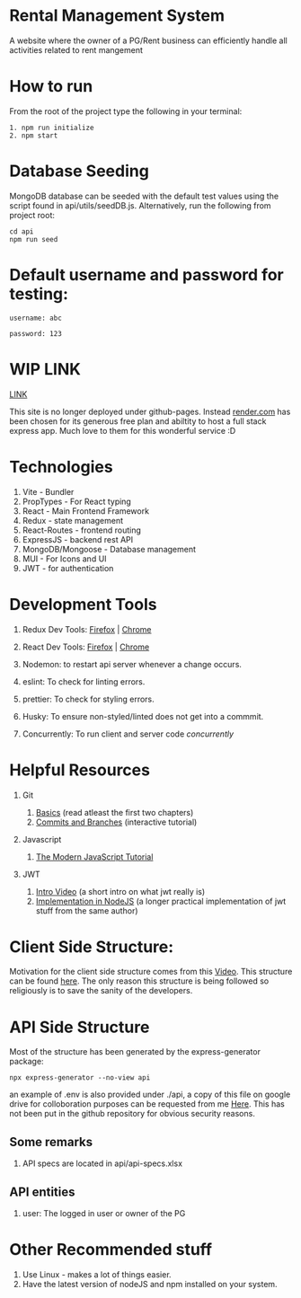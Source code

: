 # Rental Management System

A website where the owner of a PG/Rent business can efficiently handle all activities related to rent mangement

# How to run

From the root of the project type the following in your terminal:

```
1. npm run initialize
2. npm start
```

# Database Seeding

MongoDB database can be seeded with the default test values using the script found in api/utils/seedDB.js.
Alternatively, run the following from project root:

```
cd api
npm run seed
```

# Default username and password for testing:

```
username: abc

password: 123
```

# WIP LINK

[LINK](https://rent-management-system.onrender.com/#/)

This site is no longer deployed under github-pages. Instead [render.com](https://www.render.com) has been chosen for its generous free plan and
abiltity to host a full stack express app. Much love to them for this wonderful service :D

# Technologies

1. Vite - Bundler
2. PropTypes - For React typing
3. React - Main Frontend Framework
4. Redux - state management
5. React-Routes - frontend routing
6. ExpressJS - backend rest API
7. MongoDB/Mongoose - Database management
8. MUI - For Icons and UI
9. JWT - for authentication

# Development Tools

1. Redux Dev Tools: [Firefox](https://addons.mozilla.org/en-US/firefox/addon/reduxdevtools/) | [Chrome](https://chrome.google.com/webstore/detail/redux-devtools/lmhkpmbekcpmknklioeibfkpmmfibljd?hl=en)

2. React Dev Tools: [Firefox](https://addons.mozilla.org/en-US/firefox/addon/react-devtools/) | [Chrome](https://chrome.google.com/webstore/detail/react-developer-tools/fmkadmapgofadopljbjfkapdkoienihi?hl=en)

3. Nodemon: to restart api server whenever a change occurs.
4. eslint: To check for linting errors.
5. prettier: To check for styling errors.
6. Husky: To ensure non-styled/linted does not get into a commmit.
7. Concurrently: To run client and server code _concurrently_

# Helpful Resources

1. Git

   1. [Basics](https://git-scm.com/book/en/v2) (read atleast the first two chapters)
   2. [Commits and Branches](https://learngitbranching.js.org/) (interactive tutorial)

2. Javascript

   1. [The Modern JavaScript Tutorial](https://javascript.info/)

3. JWT
   1. [Intro Video](https://www.youtube.com/watch?v=7Q17ubqLfaM&t=653s) (a short intro on what jwt really is)
   2. [Implementation in NodeJS](https://www.youtube.com/watch?v=mbsmsi7l3r4) (a longer practical implementation of jwt stuff from the same author)

# Client Side Structure:

Motivation for the client side structure comes from this [Video](https://www.youtube.com/watch?v=UUga4-z7b6s). This structure can be found [here](https://github.com/WebDevSimplified/react-folder-structure/tree/main/advanced/src). The only reason this structure is being followed so religiously is to save the sanity of the developers.

# API Side Structure

Most of the structure has been generated by the express-generator package:

```
npx express-generator --no-view api
```

an example of .env is also provided under ./api, a copy of this file on google drive for colloboration purposes can be requested from me [Here](https://drive.google.com/file/d/1ny_Jq6myp8s3SlVCL-o-VN5xPc1M1ZvV/view?usp=share_link). This has not been put in the github repository for obvious security reasons.

## Some remarks
1. API specs are located in api/api-specs.xlsx

## API entities
1. user: The logged in user or owner of the PG

# Other Recommended stuff

1. Use Linux - makes a lot of things easier.
2. Have the latest version of nodeJS and npm installed on your system.

